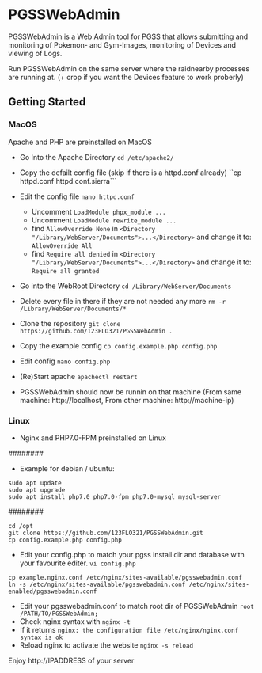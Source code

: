 # PGSSWebAdmin

PGSSWebAdmin is a Web Admin tool for [PGSS](http://github.com/mizu-github/PGSS) that allows submitting and monitoring of Pokemon- and Gym-Images, monitoring of Devices and viewing of Logs.

Run PGSSWebAdmin on the same server where the raidnearby processes are running at. (+ crop if you want the Devices feature to work proberly) 


## Getting Started

### MacOS

Apache and PHP are preinstalled on MacOS

- Go Into the Apache Directory
 ```cd /etc/apache2/```
- Copy the defailt config file (skip if there is a httpd.conf already)
``cp httpd.conf httpd.conf.sierra```
- Edit the config file
```nano httpd.conf```
  - Uncomment `LoadModule phpx_module ...`
  - Uncomment `LoadModule rewrite_module ...`
  - find `AllowOverride None` in `<Directory "/Library/WebServer/Documents">...</Directory>` and change it to: `AllowOverride All`
  - find `Require all denied` in `<Directory "/Library/WebServer/Documents">...</Directory>` and change it to: `Require all granted`

- Go into the WebRoot Directory
```cd /Library/WebServer/Documents```
- Delete every file in there if they are not needed any more 
```rm -r /Library/WebServer/Documents/*```
- Clone the repository
```git clone https://github.com/123FLO321/PGSSWebAdmin .```
- Copy the example config
```cp config.example.php config.php```
- Edit config
```nano config.php```
- (Re)Start apache
```apachectl restart```
- PGSSWebAdmin should now be runnin on that machine
(From same machine: http://localhost, From other machine: http://machine-ip)

### Linux

- Nginx and PHP7.0-FPM preinstalled on Linux

########
- Example for debian / ubuntu:
```
sudo apt update 
sudo apt upgrade
sudo apt install php7.0 php7.0-fpm php7.0-mysql mysql-server
```
########
```
cd /opt
git clone https://github.com/123FLO321/PGSSWebAdmin.git
cp config.example.php config.php
```
- Edit your config.php to match your pgss install dir and database with your favourite editer.
```vi config.php```
```
cp example.nginx.conf /etc/nginx/sites-available/pgsswebadmin.conf
ln -s /etc/nginx/sites-available/pgsswebadmin.conf /etc/nginx/sites-enabled/pgsswebadmin.conf
```
- Edit your pgsswebadmin.conf to match root dir of PGSSWebAdmin
```root /PATH/TO/PGSSWebAdmin;```
- Check nginx syntax with ```nginx -t```
- If it returns ```nginx: the configuration file /etc/nginx/nginx.conf syntax is ok```
- Reload nginx to activate the website ```nginx -s reload```

Enjoy http://IPADDRESS of your server
